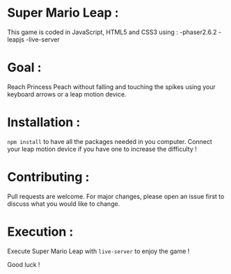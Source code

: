# Super Mario Leap :

This game is coded in JavaScript, HTML5 and CSS3 using :
-phaser2.6.2
-leapjs
-live-server

# Goal :

Reach Princess Peach without falling and touching the spikes using your keyboard arrows or a leap motion device. 

# Installation :

`npm install` to have all the packages needed in you computer.
Connect your leap motion device if you have one to increase the difficulty !

# Contributing :

Pull requests are welcome. For major changes, please open an issue first to discuss what you would like to change.

# Execution :

Execute Super Mario Leap with `live-server` to enjoy the game !

Good luck !